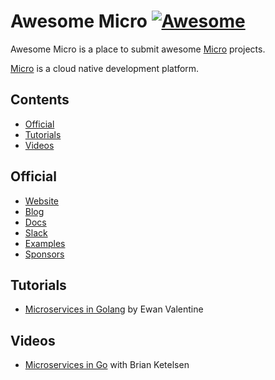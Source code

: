# Awesome Micro [![Awesome](https://awesome.re/badge.svg)](https://awesome.re)

Awesome Micro is a place to submit awesome [Micro](https://github.com/micro) projects.

[Micro](https://github.com/micro) is a cloud native development platform.

## Contents

- [Official](#official)
- [Tutorials](#tutorials)
- [Videos](#videos)

## Official

- [Website](https://m3o.com)
- [Blog](https://medium.com/microhq)
- [Docs](https://dev.m3o.com)
- [Slack](https://slack.micro.mu)
- [Examples](https://github.com/micro/examples)
- [Sponsors](https://github.com/sponsors/micro)

## Tutorials

- [Microservices in Golang](https://ewanvalentine.io/microservices-in-golang-part-1/) by Ewan Valentine

## Videos

- [Microservices in Go](https://www.youtube.com/watch?v=OcjMi9cXItY) with Brian Ketelsen
